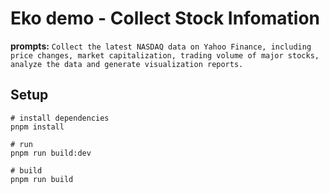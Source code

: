 # **Eko demo - Collect Stock Infomation**

**prompts:** `
    Collect the latest NASDAQ data on Yahoo Finance,
    including price changes, market capitalization, trading volume of major stocks,
    analyze the data and generate visualization reports.
`

## Setup
``` shell
# install dependencies
pnpm install

# run
pnpm run build:dev

# build
pnpm run build
```
